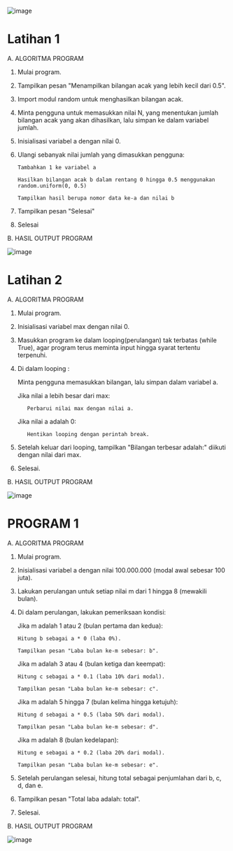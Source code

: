 ![image](https://github.com/user-attachments/assets/64cdfa2f-3ad3-4c89-886f-838f1ebc032e)


# Latihan 1

A. ALGORITMA PROGRAM

1. Mulai program.
2. Tampilkan pesan "Menampilkan bilangan acak yang lebih kecil dari 0.5".
3. Import modul random untuk menghasilkan bilangan acak.
4. Minta pengguna untuk memasukkan nilai N, yang menentukan jumlah bilangan acak yang akan dihasilkan, lalu simpan ke dalam variabel jumlah.
5. Inisialisasi variabel a dengan nilai 0.
6. Ulangi sebanyak nilai jumlah yang dimasukkan pengguna:
   
       Tambahkan 1 ke variabel a
   
       Hasilkan bilangan acak b dalam rentang 0 hingga 0.5 menggunakan random.uniform(0, 0.5)
   
       Tampilkan hasil berupa nomor data ke-a dan nilai b
   
6. Tampilkan pesan "Selesai"
7. Selesai
   

B. HASIL OUTPUT PROGRAM

![image](https://github.com/user-attachments/assets/09a0e850-9d9c-44b5-a3e6-864be814602d)



#

# Latihan 2

A. ALGORITMA PROGRAM

1. Mulai program.
2. Inisialisasi variabel max dengan nilai 0.
3. Masukkan program ke dalam looping(perulangan) tak terbatas (while True), agar program terus meminta input hingga syarat tertentu terpenuhi.
4. Di dalam looping :
   
   Minta pengguna memasukkan bilangan, lalu simpan dalam variabel a.
   
   Jika nilai a lebih besar dari max:
   
          Perbarui nilai max dengan nilai a.
   
   Jika nilai a adalah 0:
   
          Hentikan looping dengan perintah break.
   
6. Setelah keluar dari looping, tampilkan "Bilangan terbesar adalah:" diikuti dengan nilai dari max.
7. Selesai.
   

B. HASIL OUTPUT PROGRAM

![image](https://github.com/user-attachments/assets/ff05a5a1-60b5-4cb7-afc6-0358d4e660e4)


#

# PROGRAM 1

A. ALGORITMA PROGRAM

1. Mulai program.
2. Inisialisasi variabel a dengan nilai 100.000.000 (modal awal sebesar 100 juta).
3. Lakukan perulangan untuk setiap nilai m dari 1 hingga 8 (mewakili bulan).
4. Di dalam perulangan, lakukan pemeriksaan kondisi:
   
   Jika m adalah 1 atau 2 (bulan pertama dan kedua):
   
       Hitung b sebagai a * 0 (laba 0%).
   
       Tampilkan pesan "Laba bulan ke-m sebesar: b".

   Jika m adalah 3 atau 4 (bulan ketiga dan keempat):
   
       Hitung c sebagai a * 0.1 (laba 10% dari modal).
   
       Tampilkan pesan "Laba bulan ke-m sebesar: c".

   Jika m adalah 5 hingga 7 (bulan kelima hingga ketujuh):
   
       Hitung d sebagai a * 0.5 (laba 50% dari modal).
   
       Tampilkan pesan "Laba bulan ke-m sebesar: d".

   Jika m adalah 8 (bulan kedelapan):
   
       Hitung e sebagai a * 0.2 (laba 20% dari modal).
   
       Tampilkan pesan "Laba bulan ke-m sebesar: e".

7. Setelah perulangan selesai, hitung total sebagai penjumlahan dari b, c, d, dan e.
8. Tampilkan pesan "Total laba adalah: total".
9. Selesai.


B. HASIL OUTPUT PROGRAM

![image](https://github.com/user-attachments/assets/faffbba1-07f3-47cb-b81c-9815e6112ccd)

